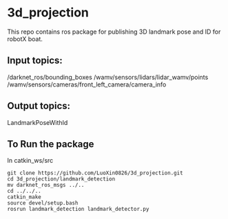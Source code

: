 # 3d_projection
This repo contains ros package for publishing 3D landmark pose and ID for robotX boat.

## Input topics:
/darknet_ros/bounding_boxes
/wamv/sensors/lidars/lidar_wamv/points
/wamv/sensors/cameras/front_left_camera/camera_info

## Output topics:
LandmarkPoseWithId

## To Run the package
In catkin_ws/src
```
git clone https://github.com/LuoXin0826/3d_projection.git
cd 3d_projection/landmark_detection
mv darknet_ros_msgs ../..
cd ../../..
catkin_make
source devel/setup.bash
rosrun landmark_detection landmark_detector.py
```
